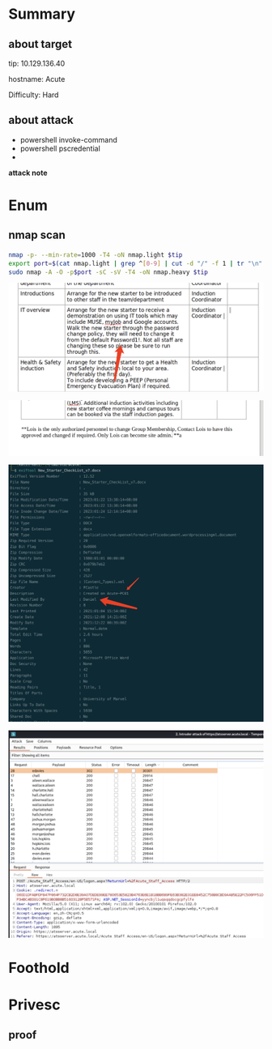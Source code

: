 # Summary



## about target

tip:  10.129.136.40

hostname:  Acute

Difficulty:  Hard



## about attack

+ powershell invoke-command 
+ powershell pscredential
+ 





**attack note**







# Enum

## nmap scan



```bash
nmap -p- --min-rate=1000 -T4 -oN nmap.light $tip
export port=$(cat nmap.light | grep ^[0-9] | cut -d "/" -f 1 | tr "\n" "," | sed s/,$//)
sudo nmap -A -O -p$port -sC -sV -T4 -oN nmap.heavy $tip


```





![image-20230124120247756](./images/image-20230124120247756.png)





![image-20230124120341960](./images/image-20230124120341960.png)



![image-20230124121515607](./images/image-20230124121515607.png)



![image-20230124130830153](./images/image-20230124130830153.png)



# Foothold





# Privesc





## proof

```bash


```



